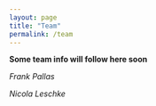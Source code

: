 ```yaml
---
layout: page
title: "Team"
permalink: /team
---
```


**Some team info will follow here soon**

*Frank Pallas*

*Nicola Leschke*
